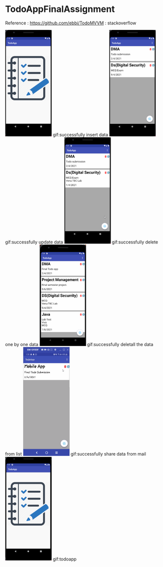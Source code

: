 # TodoAppFinalAssignment

Reference : https://github.com/ebbi/TodoMVVM
          : stackoverflow
          
      
 <img src="InsertData.gif" width="150">
    gif:successfully insert data
 
 <img src="UpdateData.gif" width="150">
     gif:successfully update data
 
 <img src="DeleteData.gif" width="150">
 gif:successfully delete one by one data
 
 <img src="deletall.gif" width="150">
 gif:successfully deletall the data from list
 
 <img src="sharedata.gif" width="150">
   gif:successfully share data from mail
 
 <img src="TodoFinalGif.gif" width="150">
 gif:todoapp
